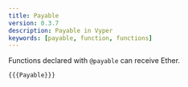 ```yaml
---
title: Payable
version: 0.3.7
description: Payable in Vyper
keywords: [payable, function, functions]
---
```


Functions declared with `@payable` can receive Ether.

```vyper
{{{Payable}}}
```
